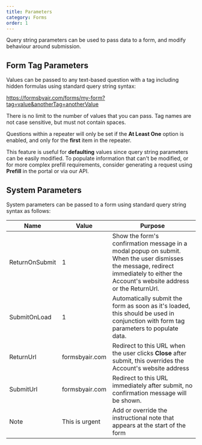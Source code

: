 ```yaml
---
title: Parameters
category: Forms
order: 1
---
```


Query string parameters can be used to pass data to a form, and modify behaviour around submission.

## Form Tag Parameters

Values can be passed to any text-based question with a tag including hidden formulas using standard query string syntax:

https://formsbyair.com/forms/my-form?tag=value&anotherTag=anotherValue

There is no limit to the number of values that you can pass. Tag names are not case sensitive, but must not contain spaces. 

Questions within a repeater will only be set if the **At Least One** option is enabled, and only for the **first** item in the repeater.

This feature is useful for **defaulting** values since query string parameters can be easily modified. To populate information that can't be modified, or for more complex prefill requirements, consider generating a request using **Prefill** in the portal or via our API.

## System Parameters

System parameters can be passed to a form using standard query string syntax as follows:

|Name|Value|Purpose|
|---|---|---|
|ReturnOnSubmit|1|Show the form's confirmation message in a modal popup on submit. When the user dismisses the message, redirect immediately to either the Account's website address or the ReturnUrl.
|SubmitOnLoad|1|Automatically submit the form as soon as it's loaded, this should be used in conjunction with form tag parameters to populate data.|
|ReturnUrl|formsbyair.com|Redirect to this URL when the user clicks **Close** after submit, this overrides the Account's website address|
|SubmitUrl|formsbyair.com|Redirect to this URL immediately after submit, no confirmation message will be shown.|
|Note|This is urgent|Add or override the instructional note that appears at the start of the form|

